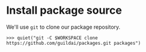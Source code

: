 # Install package source

We'll use `git` to clone our package repository.

    >>> quiet("git -C $WORKSPACE clone https://github.com/guildai/packages.git packages")
